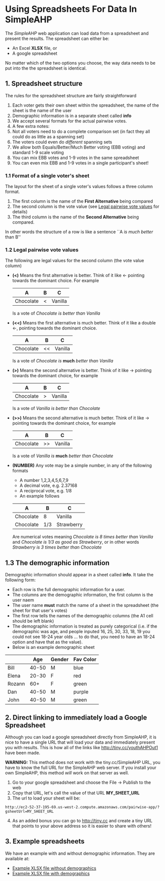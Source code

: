 # Using Spreadsheets For Data In SimpleAHP
The *SimpleAHP* web application can load data from a spreadsheet and present the results.  The spreadsheet can either be:
* An Excel **XLSX** file, or
* A google spreadsheet

No matter which of the two options you choose, the way data needs to be put into the the spreadsheet is identical.

## 1. Spreadsheet structure
The rules for the spreadsheet structure are fairly straightforward

1. Each voter gets their own sheet within the spreadsheet, the name of the sheet is the name of the user
2. Demographic information is in a separate sheet called **info**
3. We accept several formats for the actual pairwise votes.
4. A few extra notes:
  1. Not all voters need to do a complete comparison set (in fact they all could do as little as a spanning set)
  2. The voters could even do *different* spanning sets
  3. We allow both Equals/Better/Much Better voting (EBB voting) and standard 1-9 scale voting
  4. You can mix EBB votes and 1-9 votes in the same spreadsheet
  5. You can even mix EBB and 1-9 votes in a single participant's sheet!

### 1.1 Format of a single voter's sheet
The layout for the sheet of a single voter's values follows a three column format.

1. The first column is the name of the **First Alternative** being compared
2. The second column is the vote value (see [Legal pairwise vote values](#legal-pairwise-vote-values) for details)
3. The third column is the name of the **Second Alternative** being compared.

In other words the structure of a row is like a sentence ``A *is much better* than B''

### 1.2 Legal pairwise vote values
The following are legal values for the second column (the vote value column)

* **(<)** Means the first alternative is better.  Think of it like &#x2190; pointing towards the dominant choice.  For example

  | A        | B |   C     |
  |----------|---|---------|
  |Chocolate | < | Vanilla |  
  Is a vote of *Chocolate is better than Vanilla*
  
* **(<<)** Means the first alternative is much better.  Think of it like a double &#x2190;, pointing towards the dominant choice.

  | A        | B |   C     |
  |----------|---|---------|
  |Chocolate | << | Vanilla |  
  Is a vote of *Chocolate is* **much** *better than Vanilla*
  

* **(>)** Means the second alternative is better.  Think of it like &#x2192; pointing towards the dominant choice, for example

  | A        | B |   C     |
  |----------|---|---------|
  |Chocolate | > | Vanilla |  
  Is a vote of *Vanilla is better than Chocolate*

* **(>>)** Means the second alternative is much better.  Think of it like &#x2192; pointing towards the dominant choice, for example

  | A        | B |   C     |
  |----------|---|---------|
  |Chocolate | >> | Vanilla |  
  Is a vote of *Vanilla is* **much** *better than Chocolate*

* **(NUMBER)** Any vote may be a simple number, in any of the following formats
  * A number 1,2,3,4,5,6,7,9
  * A decimal vote, e.g. 2.37168
  * A reciprocal vote, e.g. 1/8
  * An example follows

  | A   | B  |  C  |
  |-----|----|-----|
  |Chocolate| 8 |  Vanilla|
  |Chocolate | 1/3 | Strawberry|
  
  Are numerical votes meaning *Chocolate is 8 times better than Vanilla* and *Chocolate is 1/3 as good as Strawberry*, or in other words *Strawberry is 3 times better than Chocolate*
  
## 1.3 The demographic information
Demographic information should appear in a sheet called **info**.  It take the following form:
  * Each row is the full demographic information for a user.
  * The columns are the demographic information, the first column is the user naem
  * The user name **must** match the name of a sheet in the spreadsheet (the sheet for that user's votes)
  * The first row tells the names of the demographic columns (the A1 cell should be left blank)
  * The demographic information is treated as purely categorical (i.e. if the demographic was age, and people inputed 16, 25, 30, 33, 18, 19 you could not see 18-24 year olds ... to do that, you need to have an 18-24 option and have that as the value).
  * Below is an example demographic sheet

  |     |Age	|Gender	|Fav Color|
  |-----|----|-------|---------|
  |Bill |40-50 |M |blue|
  |Elena |20-30 |F |red|
  |Rozann |60+ |F |green|
  |Dan |40-50 | M |purple|
  |John |40-50| M |green|

## 2. Direct linking to immediately load a Google Spreadsheet

Although you can load a google spreadsheet directly from SimpleAHP, it is nice to have a single URL that will load your data and immediately present you with results.  This is how all of the links like http://tiny.cc/youthAHPOut1 have been made.

**WARNING:** This method does not work with the tiny.cc/SimpleAHP URL, you have to know the full URL for the SimpleAHP web server.  If you install your own SimpleAHP, this method *will* work on that server as well.

1. Go to your google spreadsheet and choose the File &#x2192; Publish to the web
2. Copy that URL, let's call the value of that URL **MY_SHEET_URL**
3. The url to load your sheet will be:  

  ```
  http://ec2-52-37-195-69.us-west-2.compute.amazonaws.com/pairwise-app/?gsheetUrl=MY_SHEET_URL
  ```
4. As an added bonus you can go to http://tiny.cc and create a tiny URL that points to your above address so it is easier to share with others!

## 3. Example spreadsheets
We have an example with and without demographic information.  They are available at:

* [Example XLSX file without demographics](https://github.com/isahp/youth-session/raw/master/QuestionnaireSimplified/ExampleExcel.xlsx)
* [Example XLSX file with demographics](https://github.com/isahp/youth-session/raw/master/QuestionnaireSimplified/ExampleWithDemographics.xlsx)

